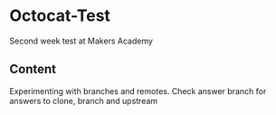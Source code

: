 Octocat-Test
============

Second week test at Makers Academy

Content
-------

Experimenting with branches and remotes.
Check answer branch for answers to clone, branch and upstream
